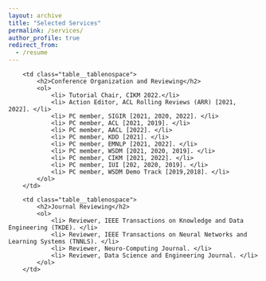 ```yaml
---
layout: archive
title: "Selected Services"
permalink: /services/
author_profile: true
redirect_from:
  - /resume
---
```



<table class="table__tablenospace">
		
		<td class="table__tablenospace">
			<h2>Conference Organization and Reviewing</h2>
			<ol>
				<li> Tutorial Chair, CIKM 2022.</li>
				<li> Action Editor, ACL Rolling Reviews (ARR) [2021, 2022]. </li>
				<li> PC member, SIGIR [2021, 2020, 2022]. </li>
				<li> PC member, ACL [2021, 2019]. </li>
				<li> PC member, AACL [2022]. </li>
				<li> PC member, KDD [2021]. </li>
				<li> PC member, EMNLP [2021, 2022]. </li>
				<li> PC member, WSDM [2021, 2020, 2019]. </li>
				<li> PC member, CIKM [2021, 2022]. </li>
				<li> PC member, IUI [202, 2020, 2019]. </li>
				<li> PC member, WSDM Demo Track [2019,2018]. </li>
			</ol>
		</td>
		
		<td class="table__tablenospace">
			<h2>Journal Reviewing</h2>
			<ol>
				<li> Reviewer, IEEE Transactions on Knowledge and Data Engineering (TKDE). </li>
				<li> Reviewer, IEEE Transactions on Neural Networks and Learning Systems (TNNLS). </li>
				<li> Reviewer, Neuro-Computing Journal. </li>
				<li> Reviewer, Data Science and Engineering Journal. </li>
			</ol>
		</td>

<table>









